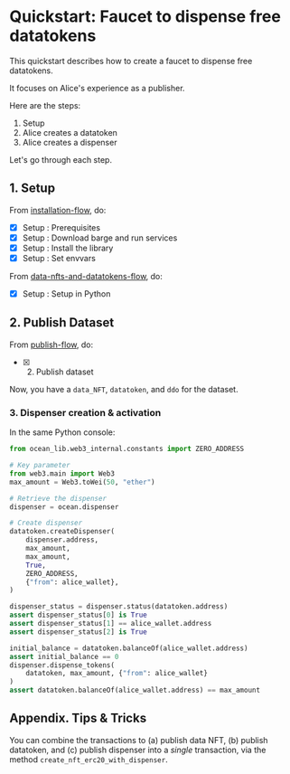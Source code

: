 <!--
Copyright 2022 Ocean Protocol Foundation
SPDX-License-Identifier: Apache-2.0
-->

# Quickstart: Faucet to dispense free datatokens

This quickstart describes how to create a faucet to dispense free datatokens.

It focuses on Alice's experience as a publisher.

Here are the steps:

1.  Setup
2.  Alice creates a datatoken
3.  Alice creates a dispenser

Let's go through each step.

## 1. Setup

From [installation-flow](install.md), do:
- [x] Setup : Prerequisites
- [x] Setup : Download barge and run services
- [x] Setup : Install the library
- [x] Setup : Set envvars

From [data-nfts-and-datatokens-flow](data-nfts-and-datatokens-flow.md), do:
- [x] Setup : Setup in Python

## 2. Publish Dataset

From [publish-flow](publish-flow.md), do:
- [x] 2. Publish dataset

Now, you have a `data_NFT`, `datatoken`, and `ddo` for the dataset.

### 3. Dispenser creation & activation

In the same Python console:
```python
from ocean_lib.web3_internal.constants import ZERO_ADDRESS

# Key parameter
from web3.main import Web3
max_amount = Web3.toWei(50, "ether")

# Retrieve the dispenser
dispenser = ocean.dispenser

# Create dispenser
datatoken.createDispenser(
    dispenser.address,
    max_amount,
    max_amount,
    True,
    ZERO_ADDRESS,
    {"from": alice_wallet},
)

dispenser_status = dispenser.status(datatoken.address)
assert dispenser_status[0] is True
assert dispenser_status[1] == alice_wallet.address
assert dispenser_status[2] is True

initial_balance = datatoken.balanceOf(alice_wallet.address)
assert initial_balance == 0
dispenser.dispense_tokens(
    datatoken, max_amount, {"from": alice_wallet}
)
assert datatoken.balanceOf(alice_wallet.address) == max_amount
```


## Appendix. Tips & Tricks

You can combine the transactions to (a) publish data NFT, (b) publish datatoken, and (c) publish dispenser into a _single_ transaction, via the method `create_nft_erc20_with_dispenser`.


